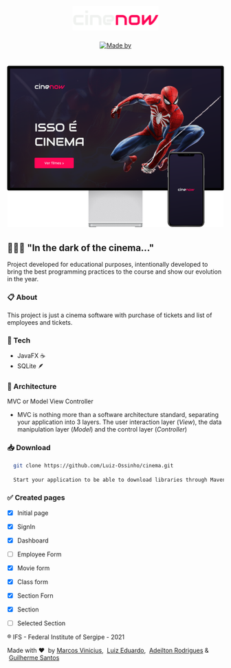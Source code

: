 <h1 align="center">
	<img alt="Cinenow" src=".github/cinenow.png" width="200px" />
</h1>

 <p  align="center">
<a  href="#"  target="_blank"  rel="noopener noreferrer"><img  alt="Made by"  src="https://img.shields.io/badge/Done%20for-Educational%20Purpose%20-%23ff0657"></a>
</p>

<h1 align="center">
<img alt="Mockup" src=".github/backgroundImage.png" width="600px" />
</h1>

## 👨🏻‍💻 "In the dark of the cinema..."

Project developed for educational purposes, intentionally developed to bring the best programming practices to the course and show our evolution in the year.

### 📋 About

This project is just a cinema software with purchase of tickets and list of employees and tickets.

### 🚀 Tech

- JavaFX ☕
- SQLite 🪶

### 📐 Architecture

MVC or Model View Controller

- MVC is nothing more than a software architecture standard, separating your application into 3 layers. The user interaction layer (*View*), the data manipulation layer (*Model*) and the control layer (*Controller*)

### 📥 Download

```bash
  git clone https://github.com/Luiz-Ossinho/cinema.git

  Start your application to be able to download libraries through Maven
```

### ✅ Created pages

- [x] Initial page
- [x] SignIn
- [x] Dashboard
- [ ] Employee Form
- [x] Movie form
- [x] Class form
- [x] Section Forn
- [x] Section
- [ ] Selected Section



®️ IFS - Federal Institute of Sergipe - 2021

Made with ❤️ &nbsp;by [Marcos Vinicius](https://github.com/marcosl493), &nbsp;[Luiz Eduardo](https://github.com/Luiz-Ossinho), &nbsp;[Adeilton Rodrigues](https://github.com/Adeilton-Ro) & &nbsp;[Guilherme Santos](https://github.com/GuilhermeSantosUI/)
